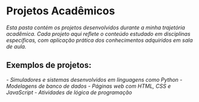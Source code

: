 # Projetos Acadêmicos

*Esta pasta contém os projetos desenvolvidos durante a minha trajetória acadêmica. Cada projeto aqui reflete o conteúdo estudado em disciplinas específicas, com aplicação prática dos conhecimentos adquiridos em sala de aula.*

## Exemplos de projetos:
*- Simuladores e sistemas desenvolvidos em linguagens como Python*
*- Modelagens de banco de dados*
*- Páginas web com HTML, CSS e JavaScript*
*- Atividades de lógica de programação*

